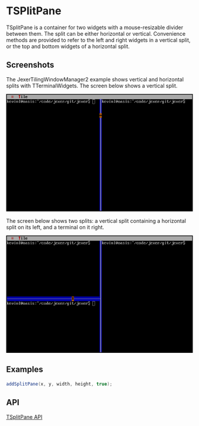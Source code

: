 TSPlitPane
==========

TSplitPane is a container for two widgets with a mouse-resizable
divider between them.  The split can be either horizontal or vertical.
Convenience methods are provided to refer to the left and right
widgets in a vertical split, or the top and bottom widgets of a
horizontal split.

Screenshots
-----------

The JexerTilingWindowManager2 example shows vertical and horizontal
splits with TTerminalWidgets.  The screen below shows a vertical
split.

![splitpane_1](uploads/edab27242e08d1fddcb36f767f9d7a8b/splitpane_1.png)

The screen below shows two splits: a vertical split containing a
horizontal split on its left, and a terminal on it right.

![splitpane_2](uploads/596e765d2cd4c800108308bf7d5d6277/splitpane_2.png)

Examples
--------

```Java
addSplitPane(x, y, width, height, true);
```

API
---

[TSplitPane API](https://jexer.sourceforge.io/apidocs/api/jexer/TSplitPane.html)
